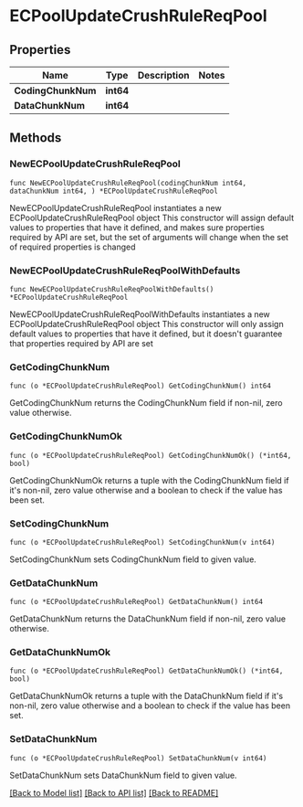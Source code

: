 # ECPoolUpdateCrushRuleReqPool

## Properties

Name | Type | Description | Notes
------------ | ------------- | ------------- | -------------
**CodingChunkNum** | **int64** |  | 
**DataChunkNum** | **int64** |  | 

## Methods

### NewECPoolUpdateCrushRuleReqPool

`func NewECPoolUpdateCrushRuleReqPool(codingChunkNum int64, dataChunkNum int64, ) *ECPoolUpdateCrushRuleReqPool`

NewECPoolUpdateCrushRuleReqPool instantiates a new ECPoolUpdateCrushRuleReqPool object
This constructor will assign default values to properties that have it defined,
and makes sure properties required by API are set, but the set of arguments
will change when the set of required properties is changed

### NewECPoolUpdateCrushRuleReqPoolWithDefaults

`func NewECPoolUpdateCrushRuleReqPoolWithDefaults() *ECPoolUpdateCrushRuleReqPool`

NewECPoolUpdateCrushRuleReqPoolWithDefaults instantiates a new ECPoolUpdateCrushRuleReqPool object
This constructor will only assign default values to properties that have it defined,
but it doesn't guarantee that properties required by API are set

### GetCodingChunkNum

`func (o *ECPoolUpdateCrushRuleReqPool) GetCodingChunkNum() int64`

GetCodingChunkNum returns the CodingChunkNum field if non-nil, zero value otherwise.

### GetCodingChunkNumOk

`func (o *ECPoolUpdateCrushRuleReqPool) GetCodingChunkNumOk() (*int64, bool)`

GetCodingChunkNumOk returns a tuple with the CodingChunkNum field if it's non-nil, zero value otherwise
and a boolean to check if the value has been set.

### SetCodingChunkNum

`func (o *ECPoolUpdateCrushRuleReqPool) SetCodingChunkNum(v int64)`

SetCodingChunkNum sets CodingChunkNum field to given value.


### GetDataChunkNum

`func (o *ECPoolUpdateCrushRuleReqPool) GetDataChunkNum() int64`

GetDataChunkNum returns the DataChunkNum field if non-nil, zero value otherwise.

### GetDataChunkNumOk

`func (o *ECPoolUpdateCrushRuleReqPool) GetDataChunkNumOk() (*int64, bool)`

GetDataChunkNumOk returns a tuple with the DataChunkNum field if it's non-nil, zero value otherwise
and a boolean to check if the value has been set.

### SetDataChunkNum

`func (o *ECPoolUpdateCrushRuleReqPool) SetDataChunkNum(v int64)`

SetDataChunkNum sets DataChunkNum field to given value.



[[Back to Model list]](../README.md#documentation-for-models) [[Back to API list]](../README.md#documentation-for-api-endpoints) [[Back to README]](../README.md)


